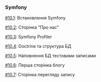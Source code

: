 ### Symfony

[\#10.1](./01): Встановлення Symfony

[\#10.2](./02): Сторінка "Про нас"

[\#10.3](./03): Symfony Profiler

[\#10.4](./04): Doctrine та структура БД

[\#10.5](./05): Наповнення БД тестовими записами

[\#10.6](./06): Перша сторінка блогу

[\#10.7](./07): Сторінка перегляду запису
